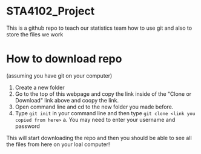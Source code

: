 # STA4102_Project
This is a github repo to teach our statistics team how to use git and also to store the files we work
  
# How to download repo 
(assuming you have git on your computer)
1. Create a new folder
2. Go to the top of this webpage and copy the link inside of the "Clone or Download" link above and coopy the link.
3. Open command line and cd to the new folder you made before.
4. Type `git init` in your command line and then type `git clone <link you copied from here>`
  a. You may need to enter your username and password
  
This will start downloading the repo and then you should be able to see all the files from here on your loal computer!


